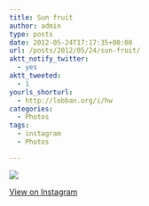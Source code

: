 ```yaml
---
title: Sun fruit
author: admin
type: posts
date: 2012-05-24T17:17:35+00:00
url: /posts/2012/05/24/sun-fruit/
aktt_notify_twitter:
  - yes
aktt_tweeted:
  - 1
yourls_shorturl:
  - http://lobban.org/i/hw
categories:
  - Photos
tags:
  - instagram
  - Photos

---
```

![][1]

[View on Instagram][2]

 [1]: http://lobban.org/wp-content/uploads/HLIC/77c6989f78995afeb6642718e2a8cc0c.jpg
 [2]: http://instagr.am/p/LBHJqAqlnh/